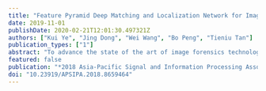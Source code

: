 ```yaml
---
title: "Feature Pyramid Deep Matching and Localization Network for Image Forensics"
date: 2019-11-01
publishDate: 2020-02-21T12:01:30.497321Z
authors: ["Kui Ye", "Jing Dong", "Wei Wang", "Bo Peng", "Tieniu Tan"]
publication_types: ["1"]
abstract: "To advance the state of the art of image forensics technologies, a new formulation of splicing localization is proposed, which aims to obtain the masks for both the query and donor images for a pair of query(probe) image and potential donor image if a region of the donor image was spliced into the probe. The former Deep Matching and Validation Network(DMVN) addresses the problem with a novel end-to-end learning based solution. Inheriting the deep dense matching layer, we propose Feature Pyramid Deep Matching and Localization Network(FPLN), whose contributions are three folds. Firstly, instead of using just one feature map as in DMVN, FPLN utilizes a pyramid of feature maps with different resolutions w.r.t. the input image to achieve better localization performance, especially for small objects. Secondly, we add a fusion layer that fuses together all the features after deep dense matching layer, which not only takes full advantage of the correlation information between those features, but is also able to integrate two pathways in DMVN into just one simple pathway, simplifying the subsequent architecture. Lastly, we employ focal loss to address the imbalance problem, as the foreground area is usually much smaller than the background area. The experiments demonstrate the superior performance of our proposed method in detection accuracy and in localizing small tempered regions."
featured: false
publication: "*2018 Asia-Pacific Signal and Information Processing Association Annual Summit and Conference, APSIPA ASC 2018 - Proceedings*"
doi: "10.23919/APSIPA.2018.8659464"
---
```


